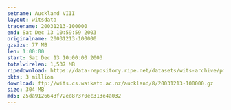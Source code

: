 ```yaml
---
setname: Auckland VIII
layout: witsdata
tracename: 20031213-100000
end: Sat Dec 13 10:59:59 2003
originalname: 20031213-100000
gzsize: 77 MB
len: 1:00:00
start: Sat Dec 13 10:00:00 2003
totalwirelen: 1,537 MB
ripedownload: https://data-repository.ripe.net/datasets/wits-archive/pma/long/auck/8//20031213-100000.gz
pkts: 3 million
download: ftp://wits.cs.waikato.ac.nz/auckland/8/20031213-100000.gz
size: 304 MB
md5: 25da9126643f72ee87370ec313e4a032
---
```

